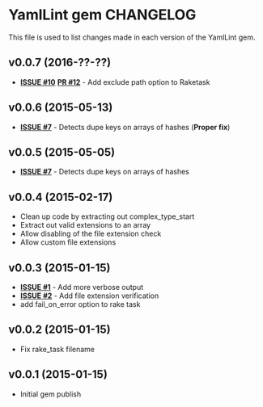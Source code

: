 YamlLint gem CHANGELOG
======================
This file is used to list changes made in each version of the YamlLint gem.

v0.0.7 (2016-??-??)
-------------------
- **[ISSUE #10](https://github.com/shortdudey123/yamllint/issues/10)** **[PR #12](https://github.com/shortdudey123/yamllint/pull/12)** - Add exclude path option to Raketask

v0.0.6 (2015-05-13)
-------------------
- **[ISSUE #7](https://github.com/shortdudey123/yamllint/issues/7)** - Detects dupe keys on arrays of hashes (**Proper fix**)

v0.0.5 (2015-05-05)
-------------------
- **[ISSUE #7](https://github.com/shortdudey123/yamllint/issues/7)** - Detects dupe keys on arrays of hashes

v0.0.4 (2015-02-17)
-------------------
- Clean up code by extracting out complex_type_start
- Extract out valid extensions to an array
- Allow disabling of the file extension check
- Allow custom file extensions

v0.0.3 (2015-01-15)
-------------------
- **[ISSUE #1](https://github.com/shortdudey123/yamllint/issues/1)** - Add more verbose output
- **[ISSUE #2](https://github.com/shortdudey123/yamllint/issues/2)** - Add file extension verification
- add fail_on_error option to rake task

v0.0.2 (2015-01-15)
-------------------
- Fix rake_task filename

v0.0.1 (2015-01-15)
-------------------
- Initial gem publish

